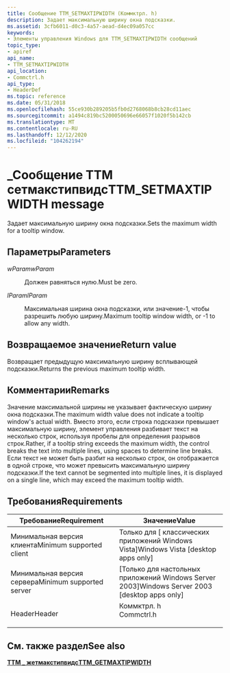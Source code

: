 ```yaml
---
title: Сообщение TTM_SETMAXTIPWIDTH (Коммктрл. h)
description: Задает максимальную ширину окна подсказки.
ms.assetid: 3cfb6011-d0c3-4a57-aead-d4ec09a057cc
keywords:
- Элементы управления Windows для TTM_SETMAXTIPWIDTH сообщений
topic_type:
- apiref
api_name:
- TTM_SETMAXTIPWIDTH
api_location:
- Commctrl.h
api_type:
- HeaderDef
ms.topic: reference
ms.date: 05/31/2018
ms.openlocfilehash: 55ce930b289205b5fb0d2768068b8cb28cd11aec
ms.sourcegitcommit: a1494c819bc5200050696e66057f1020f5b142cb
ms.translationtype: MT
ms.contentlocale: ru-RU
ms.lasthandoff: 12/12/2020
ms.locfileid: "104262194"
---
```

# <a name="ttm_setmaxtipwidth-message"></a><span data-ttu-id="4b244-104">\_Сообщение ТТМ сетмакстипвидс</span><span class="sxs-lookup"><span data-stu-id="4b244-104">TTM\_SETMAXTIPWIDTH message</span></span>

<span data-ttu-id="4b244-105">Задает максимальную ширину окна подсказки.</span><span class="sxs-lookup"><span data-stu-id="4b244-105">Sets the maximum width for a tooltip window.</span></span>

## <a name="parameters"></a><span data-ttu-id="4b244-106">Параметры</span><span class="sxs-lookup"><span data-stu-id="4b244-106">Parameters</span></span>

<dl> <dt>

<span data-ttu-id="4b244-107">*wParam*</span><span class="sxs-lookup"><span data-stu-id="4b244-107">*wParam*</span></span> 
</dt> <dd><span data-ttu-id="4b244-108">Должен равняться нулю.</span><span class="sxs-lookup"><span data-stu-id="4b244-108">Must be zero.</span></span></dd> <dt>

<span data-ttu-id="4b244-109">*lParam*</span><span class="sxs-lookup"><span data-stu-id="4b244-109">*lParam*</span></span> 
</dt> <dd>

<span data-ttu-id="4b244-110">Максимальная ширина окна подсказки, или значение-1, чтобы разрешить любую ширину.</span><span class="sxs-lookup"><span data-stu-id="4b244-110">Maximum tooltip window width, or -1 to allow any width.</span></span>

</dd> </dl>

## <a name="return-value"></a><span data-ttu-id="4b244-111">Возвращаемое значение</span><span class="sxs-lookup"><span data-stu-id="4b244-111">Return value</span></span>

<span data-ttu-id="4b244-112">Возвращает предыдущую максимальную ширину всплывающей подсказки.</span><span class="sxs-lookup"><span data-stu-id="4b244-112">Returns the previous maximum tooltip width.</span></span>

## <a name="remarks"></a><span data-ttu-id="4b244-113">Комментарии</span><span class="sxs-lookup"><span data-stu-id="4b244-113">Remarks</span></span>

<span data-ttu-id="4b244-114">Значение максимальной ширины не указывает фактическую ширину окна подсказки.</span><span class="sxs-lookup"><span data-stu-id="4b244-114">The maximum width value does not indicate a tooltip window's actual width.</span></span> <span data-ttu-id="4b244-115">Вместо этого, если строка подсказки превышает максимальную ширину, элемент управления разбивает текст на несколько строк, используя пробелы для определения разрывов строк.</span><span class="sxs-lookup"><span data-stu-id="4b244-115">Rather, if a tooltip string exceeds the maximum width, the control breaks the text into multiple lines, using spaces to determine line breaks.</span></span> <span data-ttu-id="4b244-116">Если текст не может быть разбит на несколько строк, он отображается в одной строке, что может превысить максимальную ширину подсказки.</span><span class="sxs-lookup"><span data-stu-id="4b244-116">If the text cannot be segmented into multiple lines, it is displayed on a single line, which may exceed the maximum tooltip width.</span></span>

## <a name="requirements"></a><span data-ttu-id="4b244-117">Требования</span><span class="sxs-lookup"><span data-stu-id="4b244-117">Requirements</span></span>



| <span data-ttu-id="4b244-118">Требование</span><span class="sxs-lookup"><span data-stu-id="4b244-118">Requirement</span></span> | <span data-ttu-id="4b244-119">Значение</span><span class="sxs-lookup"><span data-stu-id="4b244-119">Value</span></span> |
|-------------------------------------|---------------------------------------------------------------------------------------|
| <span data-ttu-id="4b244-120">Минимальная версия клиента</span><span class="sxs-lookup"><span data-stu-id="4b244-120">Minimum supported client</span></span><br/> | <span data-ttu-id="4b244-121">Только для \[ классических приложений Windows Vista\]</span><span class="sxs-lookup"><span data-stu-id="4b244-121">Windows Vista \[desktop apps only\]</span></span><br/>                                        |
| <span data-ttu-id="4b244-122">Минимальная версия сервера</span><span class="sxs-lookup"><span data-stu-id="4b244-122">Minimum supported server</span></span><br/> | <span data-ttu-id="4b244-123">\[Только для настольных приложений Windows Server 2003\]</span><span class="sxs-lookup"><span data-stu-id="4b244-123">Windows Server 2003 \[desktop apps only\]</span></span><br/>                                  |
| <span data-ttu-id="4b244-124">Header</span><span class="sxs-lookup"><span data-stu-id="4b244-124">Header</span></span><br/>                   | <dl> <span data-ttu-id="4b244-125"><dt>Коммктрл. h</dt></span><span class="sxs-lookup"><span data-stu-id="4b244-125"><dt>Commctrl.h</dt></span></span> </dl> |



## <a name="see-also"></a><span data-ttu-id="4b244-126">См. также раздел</span><span class="sxs-lookup"><span data-stu-id="4b244-126">See also</span></span>

<dl> <dt>

[<span data-ttu-id="4b244-127">**ТТМ \_ жетмакстипвидс**</span><span class="sxs-lookup"><span data-stu-id="4b244-127">**TTM\_GETMAXTIPWIDTH**</span></span>](ttm-getmaxtipwidth.md)
</dt> </dl>

 

 





